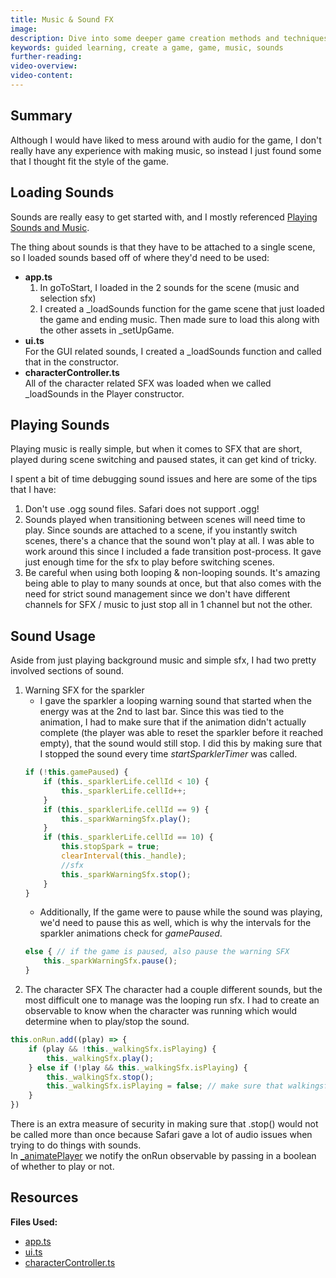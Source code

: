 ```yaml
---
title: Music & Sound FX
image: 
description: Dive into some deeper game creation methods and techniques.
keywords: guided learning, create a game, game, music, sounds
further-reading:
video-overview:
video-content:
---
```


## Summary
Although I would have liked to mess around with audio for the game, I don't really have any experience with making music, so instead I just found some that I thought fit the style of the game.

## Loading Sounds
Sounds are really easy to get started with, and I mostly referenced [Playing Sounds and Music](/features/featuresDeepDive/audio/playingSoundsMusic).

The thing about sounds is that they have to be attached to a single scene, so I loaded sounds based off of where they'd need to be used:
- **app.ts**
    1. In goToStart, I loaded in the 2 sounds for the scene (music and selection sfx)
    2. I created a _loadSounds function for the game scene that just loaded the game and ending music. Then made sure to load this along with the other assets in _setUpGame.
- **ui.ts**  
For the GUI related sounds, I created a _loadSounds function and called that in the constructor.
- **characterController.ts**  
All of the character related SFX was loaded when we called _loadSounds in the Player constructor.

## Playing Sounds
Playing music is really simple, but when it comes to SFX that are short, played during scene switching and paused states, it can get kind of tricky.

I spent a bit of time debugging sound issues and here are some of the tips that I have:
1. Don't use .ogg sound files. Safari does not support .ogg!
2. Sounds played when transitioning between scenes will need time to play. Since sounds are attached to a scene, if you instantly switch scenes, there's a chance that the sound won't play at all. I was able to work around this since I included a fade transition post-process. It gave just enough time for the sfx to play before switching scenes.
3. Be careful when using both looping & non-looping sounds. It's amazing being able to play to many sounds at once, but that also comes with the need for strict sound management since we don't have different channels for SFX / music to just stop all in 1 channel but not the other.

## Sound Usage
Aside from just playing background music and simple sfx, I had two pretty involved sections of sound.
1. Warning SFX for the sparkler  
    - I gave the sparkler a looping warning sound that started when the energy was at the 2nd to last bar. Since this was tied to the animation, I had to make sure that if the animation didn't actually complete (the player was able to reset the sparkler before it reached empty), that the sound would still stop. I did this by making sure that I stopped the sound every time *startSparklerTimer* was called.
    ```javascript
    if (!this.gamePaused) {
        if (this._sparklerLife.cellId < 10) {
            this._sparklerLife.cellId++;
        }
        if (this._sparklerLife.cellId == 9) {
            this._sparkWarningSfx.play();
        }
        if (this._sparklerLife.cellId == 10) {
            this.stopSpark = true;
            clearInterval(this._handle);
            //sfx
            this._sparkWarningSfx.stop();
        }
    }
    ```
    - Additionally, If the game were to pause while the sound was playing, we'd need to pause this as well, which is why the intervals for the sparkler animations check for *gamePaused*.
    ```javascript
    else { // if the game is paused, also pause the warning SFX
        this._sparkWarningSfx.pause();
    }
    ```
2. The character SFX
The character had a couple different sounds, but the most difficult one to manage was the looping run sfx. I had to create an observable to know when the character was running which would determine when to play/stop the sound.
```javascript
this.onRun.add((play) => {
    if (play && !this._walkingSfx.isPlaying) {
        this._walkingSfx.play();
    } else if (!play && this._walkingSfx.isPlaying) {
        this._walkingSfx.stop();
        this._walkingSfx.isPlaying = false; // make sure that walkingsfx.stop is called only once
    }
})
```
There is an extra measure of security in making sure that .stop() would not be called more than once because Safari gave a lot of audio issues when trying to do things with sounds.  
In [_animatePlayer](https://github.com/BabylonJS/SummerFestival/blob/a0abccc2efbb7399820efe2e25f53bb5b4a02500/src/characterController.ts#L247) we notify the onRun observable by passing in a boolean of whether to play or not. 

## Resources
**Files Used:**  
- [app.ts](https://github.com/BabylonJS/SummerFestival/blob/master/src/app.ts)
- [ui.ts](https://github.com/BabylonJS/SummerFestival/blob/master/src/ui.ts)
- [characterController.ts](https://github.com/BabylonJS/SummerFestival/blob/master/src/characterController.ts)